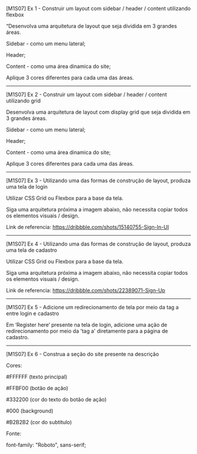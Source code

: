 [M1S07] Ex 1 - Construir um layout com sidebar / header / content utilizando flexbox

“Desenvolva uma arquitetura de layout que seja dividida em 3 grandes áreas.

Sidebar - como um menu lateral;

Header;

Content - como uma área dinamica do site;



Aplique 3 cores diferentes para cada uma das áreas.


------------------------------------------------------


[M1S07] Ex 2 - Construir um layout com sidebar / header / content utilizando grid


Desenvolva uma arquitetura de layout com display grid que seja dividida em 3 grandes áreas.

Sidebar - como um menu lateral;

Header;

Content - como uma área dinamica do site;

Aplique 3 cores diferentes para cada uma das áreas.


------------------------------------------------------


[M1S07] Ex 3 - Utilizando uma das formas de construção de layout, produza uma tela de login

Utilizar CSS Grid ou Flexbox para a base da tela.

Siga uma arquitetura próxima a imagem abaixo, não necessita copiar todos os elementos visuais / design.


Link de referencia: https://dribbble.com/shots/15140755-Sign-In-UI


------------------------------------------------------

[M1S07] Ex 4 - Utilizando uma das formas de construção de layout, produza uma tela de cadastro

Utilizar CSS Grid ou Flexbox para a base da tela.

Siga uma arquitetura próxima a imagem abaixo, não necessita copiar todos os elementos visuais / design.

Link de referencia: https://dribbble.com/shots/22389071-Sign-Up

------------------------------------------------------

[M1S07] Ex 5 - Adicione um redirecionamento de tela por meio da tag a entre login e cadastro

Em ‘Register here’ presente na tela de login, adicione uma ação de redirecionamento por meio da 'tag a' diretamente para a página de cadastro.

------------------------------------------------------

[M1S07] Ex 6 - Construa a seção do site presente na descrição

Cores:

#FFFFFF (texto principal)

#FFBF00 (botão de ação)

#332200 (cor do texto do botão de ação)

#000 (background)

#B2B2B2 (cor do subtitulo)

Fonte:

font-family: "Roboto", sans-serif;